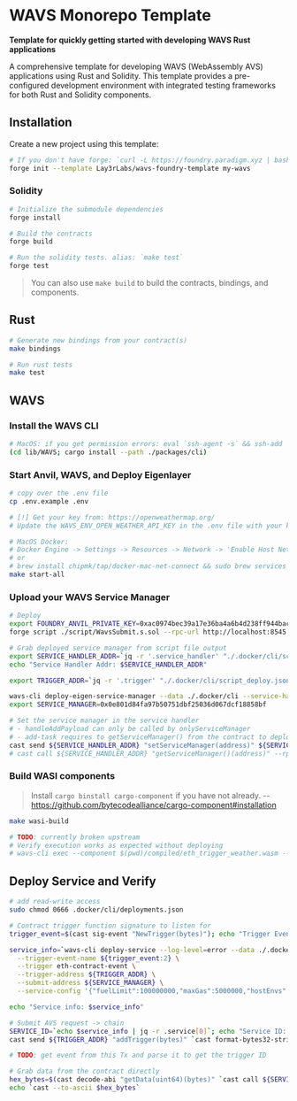 # WAVS Monorepo Template

<!-- ![Rust](https://github.com/gakonst/foundry-rust-template/workflows/Rust/badge.svg)
![Solidity](https://github.com/gakonst/foundry-rust-template/workflows/Solidity/badge.svg)
[![Telegram Chat][tg-badge]][tg-url]

[tg-badge]:
  https://img.shields.io/endpoint?color=neon&style=flat-square&url=https%3A%2F%2Ftg.sumanjay.workers.dev%2Ffoundry_rs
[tg-url]: https://t.me/foundry_rs -->

**Template for quickly getting started with developing WAVS Rust applications**

A comprehensive template for developing WAVS (WebAssembly AVS) applications using Rust and Solidity. This template provides a pre-configured development environment with integrated testing frameworks for both Rust and Solidity components.

## Installation

Create a new project using this template:

```bash
# If you don't have forge: `curl -L https://foundry.paradigm.xyz | bash`
forge init --template Lay3rLabs/wavs-foundry-template my-wavs
```

### Solidity

```bash
# Initialize the submodule dependencies
forge install

# Build the contracts
forge build

# Run the solidity tests. alias: `make test`
forge test
```

> You can also use `make build` to build the contracts, bindings, and components.

## Rust

```bash
# Generate new bindings from your contract(s)
make bindings

# Run rust tests
make test
```

## WAVS

### Install the WAVS CLI

```bash
# MacOS: if you get permission errors: eval `ssh-agent -s` && ssh-add
(cd lib/WAVS; cargo install --path ./packages/cli)
```

### Start Anvil, WAVS, and Deploy Eigenlayer

```bash
# copy over the .env file
cp .env.example .env

# [!] Get your key from: https://openweathermap.org/
# Update the WAVS_ENV_OPEN_WEATHER_API_KEY in the .env file with your key`

# MacOS Docker:
# Docker Engine -> Settings -> Resources -> Network -> 'Enable Host Networking'
# or
# brew install chipmk/tap/docker-mac-net-connect && sudo brew services start chipmk/tap/docker-mac-net-connect
make start-all
```

### Upload your WAVS Service Manager

```bash
# Deploy
export FOUNDRY_ANVIL_PRIVATE_KEY=0xac0974bec39a17e36ba4a6b4d238ff944bacb478cbed5efcae784d7bf4f2ff80
forge script ./script/WavsSubmit.s.sol --rpc-url http://localhost:8545 --broadcast

# Grab deployed service manager from script file output
export SERVICE_HANDLER_ADDR=`jq -r '.service_handler' "./.docker/cli/script_deploy.json"`
echo "Service Handler Addr: $SERVICE_HANDLER_ADDR"

export TRIGGER_ADDR=`jq -r '.trigger' "./.docker/cli/script_deploy.json"`; echo "Trigger Addr: $TRIGGER_ADDR"

wavs-cli deploy-eigen-service-manager --data ./.docker/cli --service-handler ${SERVICE_HANDLER_ADDR}
export SERVICE_MANAGER=0x0e801d84fa97b50751dbf25036d067dcf18858bf

# Set the service manager in the service handler
# - handleAddPayload can only be called by onlyServiceManager
# - add-task requires to getServiceManager() from the contract to deploy
cast send ${SERVICE_HANDLER_ADDR} "setServiceManager(address)" ${SERVICE_MANAGER} --rpc-url http://localhost:8545 --private-key $FOUNDRY_ANVIL_PRIVATE_KEY
# cast call ${SERVICE_HANDLER_ADDR} "getServiceManager()(address)" --rpc-url http://localhost:8545
```

### Build WASI components

> Install `cargo binstall cargo-component` if you have not already. -- https://github.com/bytecodealliance/cargo-component#installation

```bash
make wasi-build

# TODO: currently broken upstream
# Verify execution works as expected without deploying
# wavs-cli exec --component $(pwd)/compiled/eth_trigger_weather.wasm --input Nashville,TN
```

## Deploy Service and Verify

```bash
# add read-write access
sudo chmod 0666 .docker/cli/deployments.json

# Contract trigger function signature to listen for
trigger_event=$(cast sig-event "NewTrigger(bytes)"); echo "Trigger Event: $trigger_event"

service_info=`wavs-cli deploy-service --log-level=error --data ./.docker/cli --component $(pwd)/compiled/eth_trigger_weather.wasm \
  --trigger-event-name ${trigger_event:2} \
  --trigger eth-contract-event \
  --trigger-address ${TRIGGER_ADDR} \
  --submit-address ${SERVICE_MANAGER} \
  --service-config '{"fuelLimit":100000000,"maxGas":5000000,"hostEnvs":["WAVS_ENV_OPEN_WEATHER_API_KEY"],"kv":[],"workflowId":"default","componentId":"default"}'`

echo "Service info: $service_info"

# Submit AVS request -> chain
SERVICE_ID=`echo $service_info | jq -r .service[0]`; echo "Service ID: $SERVICE_ID"
cast send ${TRIGGER_ADDR} "addTrigger(bytes)" `cast format-bytes32-string Nashville,TN` --rpc-url http://localhost:8545 --private-key $FOUNDRY_ANVIL_PRIVATE_KEY

# TODO: get event from this Tx and parse it to get the trigger ID

# Grab data from the contract directly
hex_bytes=$(cast decode-abi "getData(uint64)(bytes)" `cast call ${SERVICE_HANDLER_ADDR} "getData(uint64)" 1`)
echo `cast --to-ascii $hex_bytes`
```
